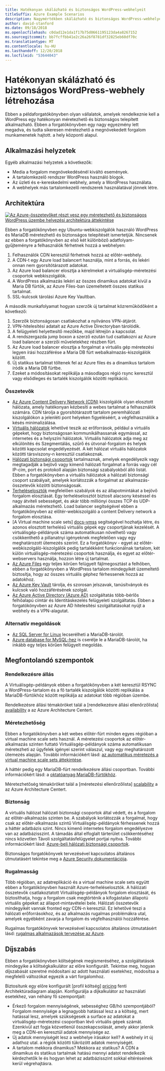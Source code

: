 ```yaml
---
title: Hatékonyan skálázható és biztonságos WordPress-webhelyeit
titleSuffix: Azure Example Scenarios
description: Nagymértékben skálázható és biztonságos WordPress-webhelyeket hozhat létre médiaeseményekhez.
author: david-stanford
ms.date: 09/18/2018
ms.openlocfilehash: c0dad12e1da1f17b75d0661195123da4a8267152
ms.sourcegitcommit: bb7fcffbb41e2c26a26f8781df32825eb60df70c
ms.translationtype: MT
ms.contentlocale: hu-HU
ms.lasthandoff: 12/20/2018
ms.locfileid: "53644043"
---
```

# <a name="highly-scalable-and-secure-wordpress-website"></a>Hatékonyan skálázható és biztonságos WordPress-webhely létrehozása

Ebben a példaforgatókönyvben olyan vállalatok, amelyek rendelkeznie kell a WordPress egy hatékonyan méretezhető és biztonságos telepített alkalmazható. Ebben a forgatókönyvben egy nagy egyezmény lett megadva, és tudta sikeresen méretezhető a megnövekedett forgalom munkamenetek hajtott. a hely központi alapul.

## <a name="relevant-use-cases"></a>Alkalmazási helyzetek

Egyéb alkalmazási helyzetek a következők:

- Media a forgalom megnövekedésénél kiváltó események.
- A tartalomkezelő rendszer WordPress használó blogok.
- Az üzleti és e-kereskedelmi webhely, amely a WordPress használata.
- A webhelyek más tartalomkezelő rendszerek használatával jönnek létre.

## <a name="architecture"></a>Architektúra

[![Az Azure-összetevőket részt vesz egy méretezhető és biztonságos WordPress üzembe helyezési architektúra áttekintése](media/secure-scalable-wordpress.png)](media/secure-scalable-wordpress.png#lightbox)

Ebben a forgatókönyvben egy Ubuntu-webkiszolgálók használó WordPress és MariaDB méretezhető és biztonságos telepítését ismertetjük. Nincsenek az ebben a forgatókönyvben az első két különböző adatfolyam-gyűjteményre a felhasználók férhetnek hozzá a webhelyen:

1. Felhasználók CDN keresztül férhetnek hozzá az előtér-webhely.
2. A CDN-t egy Azure load balancert használja, mint a forrás, és lekéri onnan nem gyorsítótárazott adatokat.
3. Az Azure load balancer elosztja a kérelmeket a virtuálisgép-méretezési csoportok webkiszolgálók.
4. A WordPress alkalmazás lekéri az összes dinamikus adatokat kívül a Maria DB fürtök, az Azure Files-ban üzemeltetett összes statikus tartalmat.
5. SSL-kulcsok tárolási Azure Key Vaultban.

A második munkafolyamat hogyan szerzők új tartalmat közreműködőként a következő:

1. Szerzők biztonságosan csatlakozhat a nyilvános VPN-átjárót.
2. VPN-hitelesítési adatait az Azure Active Directoryban tárolódik.
3. A felügyeleti helyettesítő mezőkbe, majd létrejön a kapcsolat.
4. A rendszergazda jump boxon a szerző ezután tud csatlakozni az Azure load balancer a szerzői műveletekhez részben fürt.
5. Az Azure load balancer elosztja a forgalmat a virtuális gép méretezési legyen írási hozzáférése a Maria DB fürt webalkalmazás-kiszolgálók között.
6. Új statikus tartalmat töltenek fel az Azure files és a dinamikus tartalom íródik a Maria DB fürtbe.
7. Ezeket a módosításokat replikálja a másodlagos régió rsync keresztül vagy elsődleges és tartalék kiszolgálók közötti replikáció.

### <a name="components"></a>Összetevők

- [Az Azure Content Delivery Network (CDN)](/azure/cdn/cdn-overview) kiszolgálók olyan elosztott hálózata, amely hatékonyan kézbesíti a webes tartalmat a felhasználók számára. CDN tárolja a gyorsítótárazott tartalom peremhálózati kiszolgálókon a jelenléti pont helyeken figyeléséért, a végfelhasználók a késés minimalizálása.
- [Virtuális hálózatok](/azure/virtual-network/virtual-networks-overview) lehetővé teszik az erőforrások, például a virtuális gépeket, hogy biztonságosan kommunikálhassanak egymással, az internetes és a helyszíni hálózatok. Virtuális hálózatok adja meg az elkülönítés és Szegmentálás, szűrő és útvonal-forgalom és helyek közötti kapcsolat engedélyezését. A két hálózat virtuális hálózatok közötti társviszony-n keresztül csatlakoznak.
- [Hálózati biztonsági csoportok](/azure/virtual-network/security-overview) tartalmaznak, amelyek engedélyezik vagy megtagadják a bejövő vagy kimenő hálózati forgalmat a forrás vagy cél IP-cím, port és protokoll alapján biztonsági szabályokból álló listát. Ebben a forgatókönyvben a virtuális hálózatok a hálózati biztonsági csoport szabályait, amelyek korlátozzák a forgalmat az alkalmazás-összetevők közötti biztonságosak.
- [Terheléselosztók](/azure/load-balancer/load-balancer-overview) megfelelően szabályok és az állapotmintákat a bejövő forgalom elosztását. Egy terheléselosztót biztosít alacsony késéssel és nagy átviteli sebességet, és akár több milliónyi összes TCP és UDP-alkalmazás méretezhető. Load balancer segítségével ebben a forgatókönyvben az előtér-webkiszolgáló a content Delivery network a forgalom elosztása.
- [A Virtual machine scale sets] [ docs-vmss] segítségével hozhatja létre, és azonos elosztott terhelésű virtuális gépek egy csoportjának kezelését. A virtuálisgép-példányok száma automatikusan növelhető vagy csökkenthető a pillanatnyi igényeknek megfelelően vagy egy meghatározott ütemezés szerint. Ez a forgatókönyv - egyet az előtér-webkiszolgáló-kiszolgálók pedig tartalékként funkcionálnak tartalom, két külön virtuálisgép-méretezési csoportok használja, és egyet az előtér-webservers használja, hozzon létre új tartalmat.
- [Az Azure Files](/azure/storage/files/storage-files-introduction) egy teljes körűen felügyelt fájlmegosztást a felhőben, ebben a forgatókönyvben a WordPress tartalom mindegyikét üzemeltető biztosítja, hogy az összes virtuális géphez férhessenek hozzá az adatokhoz.
- [Az Azure Key Vault](/azure/key-vault/key-vault-overview) tárolja, és szorosan jelszavak, tanúsítványok és kulcsok való hozzáférésének szolgál.
- [Az Azure Active Directory (Azure AD)](/azure/active-directory/fundamentals/active-directory-whatis) szolgáltatás több-bérlős felhőalapú címtár és Identitáskezelés felügyeleti szolgáltatás. Ebben a forgatókönyvben az Azure AD hitelesítési szolgáltatásokat nyújt a webhely és a VPN-alagutat.

### <a name="alternatives"></a>Alternatív megoldások

- [Az SQL Server for Linux](/azure/virtual-machines/linux/sql/sql-server-linux-virtual-machines-overview) lecserélheti a MariaDB-tárolót.
- [Azure database for MySQL-hez](/azure/mysql/overview) is cserélje le a MariaDB-tárolót, ha inkább egy teljes körűen felügyelt megoldás.

## <a name="considerations"></a>Megfontolandó szempontok

### <a name="availability"></a>Rendelkezésre állás

A Virtuálisgép-példányok ebben a forgatókönyvben a két keresztül RSYNC a WordPress-tartalom és a fő tartalék kiszolgálók közötti replikálás a MariaDB-fürtökhöz között replikálja az adatokat több régióban üzembe.

Rendelkezésre állási témaköröket talál a [rendelkezésre állási ellenőrzőlista] [ availability] a az Azure Architecture Centert.

### <a name="scalability"></a>Méretezhetőség

Ebben a forgatókönyvben a két webes előtér-fürt minden egyes régióban a virtual machine scale sets használ. A méretezési csoportok az előtér-alkalmazás szinten futtató Virtuálisgép-példányok száma automatikusan méretezheti az ügyfelek igényei szerint válaszul, vagy egy meghatározott ütemezés alapján. További információkért lásd: [az automatikus méretezés a virtual machine scale sets áttekintése][docs-vmss-autoscale].

A háttér pedig egy MariaDB-fürt rendelkezésre állási csoportban. További információkért lásd: a [oktatóanyag MariaDB-fürtökhöz][mariadb-tutorial].

Méretezhetőség témaköröket talál a [méretezési ellenőrzőlista] [ scalability] a az Azure Architecture Centert.

### <a name="security"></a>Biztonság

A virtuális hálózat hálózati biztonsági csoportok által védett, és a forgalom az előtér-alkalmazás szinten be. A szabályok korlátozzák a forgalmat, hogy csak az előtér-alkalmazás szintű Virtuálisgép-példányok férhessenek hozzá a háttér adatbázis szint. Nincs kimenő internetes forgalom engedélyezve van az adatbázisszint. A támadás által elfoglalt tárterület csökkentéséhez nincs közvetlen Távoli szolgáltatásfelügyelet portjai nyitva. További információkért lásd: [Azure-beli hálózati biztonsági csoportok][docs-nsg].

Biztonságos forgatókönyvek tervezésével kapcsolatos általános útmutatásért tekintse meg a [Azure Security dokumentációja][security].

### <a name="resiliency"></a>Rugalmasság

Több régióban, az adatreplikáció és a virtual machine scale sets együtt ebben a forgatókönyvben használt Azure-terheléselosztók. A hálózati összetevők csatlakoztatott Virtuálisgép-példányok forgalom elosztását, és biztosíthatja, hogy a forgalom csak megtörténik a kifogástalan állapotú virtuális gépeket az állapot-mintavételei bele. Hálózati összetevők mindegyikét vannak fronted egy CDN-n keresztül. Ez lehetővé teszi a hálózati erőforrásokhoz, és az alkalmazás rugalmas problémákra utal, amelyek egyébként zavarja a forgalom és végfelhasználói hozzáférése.

Rugalmas forgatókönyvek tervezésével kapcsolatos általános útmutatásért lásd: [rugalmas alkalmazások tervezése az Azure][resiliency].

## <a name="pricing"></a>Díjszabás

Ebben a forgatókönyvben költségének megismeréséhez, a szolgáltatások mindegyike a költségkalkulátor az előre konfigurált. Tekintse meg, hogyan díjszabását szeretné módosítani az adott használati esetekhez, módosítsa a megfelelő változókat egyezik a várt forgalomhoz.

Biztosítunk egy előre konfigurált [profil költség] [ pricing] fenti Architektúradiagram alapján. Konfigurálja a díjkalkulátor az használati esetekhez, van néhány fő szempontjait:

- Érkező forgalom mennyiségének, sebességhez GB/hó szempontjából? Forgalom mennyisége a legnagyobb hatással lesz a a költség, mert hatással lesz, amelyek szükségesek a surface az adatokat a virtuálisgép-méretezési csoportban lévő virtuális gépek számát. Ezenkívül azt fogja közvetlenül összekapcsolását, amely akkor jelenik meg a CDN-en keresztül adatok mennyisége az.
- Új adatok mennyiségét lesz a webhelye írásakor kell? A webhely írt új adathoz utal. a régiók közötti tükrözött adatok mennyiségét.
- A tartalom mekkora dinamikus? Mekkora az statikus? A CDN a dinamikus és statikus tartalmak hatású mennyi adatot rendelkezik kérdezhetők le és hogyan lehet az adatbázisszint sokkal eltéréseinek kerül végrehajtásra.

<!-- links -->
[architecture]: ./media/architecture-secure-scalable-wordpress.png
[mariadb-tutorial]: /azure/virtual-machines/linux/classic/mariadb-mysql-cluster
[docs-vmss]: /azure/virtual-machine-scale-sets/overview
[docs-vmss-autoscale]: /azure/virtual-machine-scale-sets/virtual-machine-scale-sets-autoscale-overview
[docs-nsg]: /azure/virtual-network/security-overview
[security]: /azure/security/
[availability]: ../../checklist/availability.md
[resiliency]: /azure/architecture/resiliency/
[scalability]: /azure/architecture/checklist/scalability
[pricing]: https://azure.com/e/a8c4809dab444c1ca4870c489fbb196b
